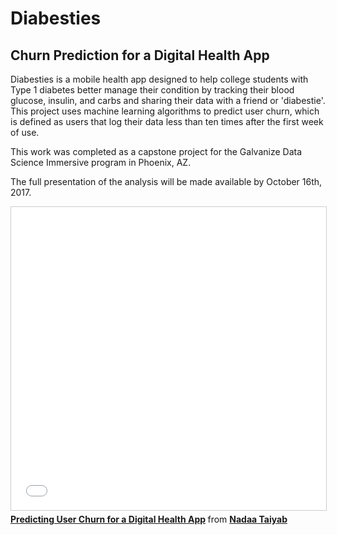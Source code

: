 # Diabesties
## Churn Prediction for a Digital Health App

Diabesties is a mobile health app designed to help college students with Type 1 diabetes better manage their condition by tracking their blood glucose, insulin, and carbs and sharing their data with a friend or 'diabestie'. This project uses machine learning algorithms to predict user churn, which is defined as users that log their data less than ten times after the first week of use. 

This work was completed as a capstone project for the Galvanize Data Science Immersive program in Phoenix, AZ. 

The full presentation of the analysis will be made available by October 16th, 2017. 

<iframe src="//www.slideshare.net/slideshow/embed_code/key/7XXDeLkAWWXyWC" width="595" height="485" frameborder="0" marginwidth="0" marginheight="0" scrolling="no" style="border:1px solid #CCC; border-width:1px; margin-bottom:5px; max-width: 100%;" allowfullscreen> </iframe> <div style="margin-bottom:5px"> <strong> <a href="//www.slideshare.net/secret/7XXDeLkAWWXyWC" title="Predicting User Churn for a Digital Health App" target="_blank">Predicting User Churn for a Digital Health App</a> </strong> from <strong><a href="https://www.slideshare.net/NadaaTaiyab" target="_blank">Nadaa Taiyab</a></strong> </div>
